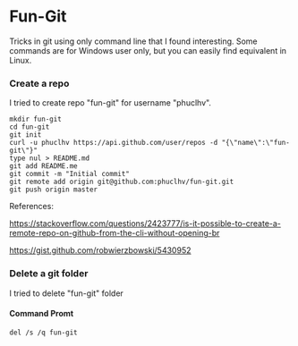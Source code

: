 # Fun-Git
Tricks in git using only command line that I found interesting. Some commands are for Windows user only, but you can easily find equivalent in Linux.

### Create a repo
I tried to create repo "fun-git" for username "phuclhv". 
~~~
mkdir fun-git
cd fun-git
git init
curl -u phuclhv https://api.github.com/user/repos -d "{\"name\":\"fun-git\"}"
type nul > README.md
git add README.me
git commit -m "Initial commit"
git remote add origin git@github.com:phuclhv/fun-git.git
git push origin master
~~~
References: 

https://stackoverflow.com/questions/2423777/is-it-possible-to-create-a-remote-repo-on-github-from-the-cli-without-opening-br

https://gist.github.com/robwierzbowski/5430952

### Delete a git folder
I tried to delete "fun-git" folder 
#### Command Promt
~~~
del /s /q fun-git
~~~

